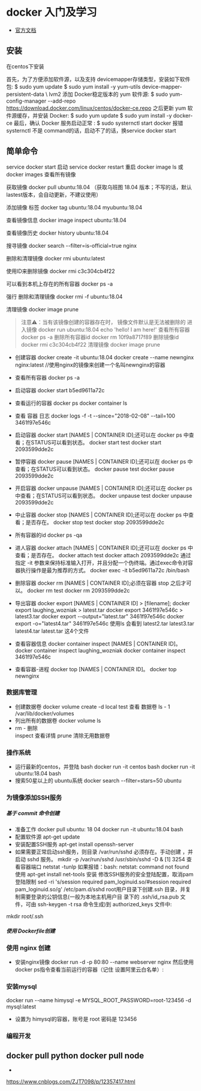 # docker 入门及学习
- [官方文档](https://docs.docker.com/engine/reference/commandline/container_logs/)
## 安装
在centos下安装

首先，为了方便添加软件源，以及支持 devicemapper存储类型，安装如下软件包:
$ sudo yum update
$ sudo yum install -y yum-utils device-mapper-persistent-data \ lvm2
添加 Docker稳定版本的 yum 软件源:
$ sudo yum-config-manager  --add-repo https://download.docker.com/linux/centos/docker-ce.repo
之后更新 yum 软件源缓存，并安装 Docker:
$ sudo yum update
$ sudo yum install -y docker-ce
最后，确认 Docker 服务启动正常 :
$ sudo systernctl start docker 
报错 systernctl 不是 command的话，启动不了的话，换service docker start
## 简单命令
service docker start   启动
service docker restart 重启
docker image ls 或 docker images  查看所有镜像

获取镜像
docker pull ubuntu:18.04 （获取乌班图 18.04 版本；不写的话，默认lastest版本，会自动更新，不建议使用）

添加镜像 标签
docker tag ubuntu:18.04 myubuntu:18.04

查看镜像信息
docker image inspect ubuntu:18.04

查看镜像历史
docker history ubuntu:18.04

搜寻镜像
docker search --filter=is-official=true nginx

删除和清理镜像
docker rmi ubuntu:latest

使用ID来删除镜像
docker rmi c3c304cb4f22

可以看到本机上存在的所有容器
docker ps -a

强行 删除和清理镜像
docker rmi -f ubuntu:18.04

清理镜像
docker image prune

> 注意⚠️：当有该镜像创建的容器存在时， 镜像文件默认是无法被删除的
>  进入镜像
> docker run ubuntu:18.04 echo 'hello! I am here!'
> 查看所有容器
> docker ps -a
> 删除所有容器id
> docker rm 10f9a8717f89
> 删除镜像id
> docker rmi c3c304cb4f22
> 清理镜像
> docker image prune

- 创建容器
 docker create -it ubuntu:18.04
 docker create --name newnginx nginx:latest  //使用nginx的镜像来创建一个名叫newnginx的容器
- 查看所有容器
 docker ps -a
- 启动容器
 docker start b5ed9611a72c
- 查看运行的容器
 docker ps
 docker container ls
- 查看 容器 日志
docker logs -f -t --since="2018-02-08" --tail=100 3461f97e546c
- 启动容器 docker start [NAMES | CONTAINER ID];还可以在 docker ps 中查看；在STATUS可以看到状态。
docker start test
docker start 2093599dde2c
- 暂停容器 docker pause [NAMES | CONTAINER ID];还可以在 docker ps 中查看；在STATUS可以看到状态。
docker pause test
docker pause 2093599dde2c
- 开启容器 docker unpause [NAMES | CONTAINER ID];还可以在 docker ps 中查看；在STATUS可以看到状态。
docker unpause test
docker unpause 2093599dde2c
- 中止容器 docker stop [NAMES | CONTAINER ID];还可以在 docker ps 中查看；是否存在。
docker stop test
docker stop 2093599dde2c
- 所有容器的id
 docker ps -qa
- 进人容器 docker attach [NAMES | CONTAINER ID];还可以在 docker ps 中查看；是否存在。
docker attach test
docker attach 2093599dde2c
通过 指定 -it 参数来保持标准输入打开，并且分配一个伪终端。通过exec命令对容器执行操作是最为推荐的方式。 
docker exec -it b5ed9611a72c /bin/bash
- 删除容器 docker rm [NAMES | CONTAINER ID];必须在容器 stop 之后才可以。
docker rm test
docker rm 2093599dde2c

- 导出容器 docker export [NAMES | CONTAINER ID] > [filename];
docker export laughing_wozniak > latest.tar
docker export 3461f97e546c > latest3.tar
docker export --output="latest.tar" 3461f97e546c
docker export -o="latest4.tar" 3461f97e546c
使用ls 会看到 latest2.tar  latest3.tar  latest4.tar latest.tar 这4个文件

- 查看容器信息 docker container inspect [NAMES | CONTAINER ID]。
docker container inspect laughing_wozniak
docker container inspect 3461f97e546c
- 查看容器-进程 docker top [NAMES | CONTAINER ID]。
docker top newnginx

### 数据库管理

- 创建数据卷
docker volume create -d local test 
查看 数据卷
ls - 1 /var/lib/docker/volumes
- 列出所有的数据卷
docker volume ls
- rm - 删除   
inspect 查看详情
 prune 清除无用数据卷

### 操作系统

- 运行最新的centos，并登陆 bash
docker run -it centos bash
docker run -it ubuntu:18.04 bash
- 搜索50星以上的 ubuntu系统
docker search --filter=stars=50 ubuntu

### 为镜像添加SSH服务
##### 基于 commit 命令创建

- 准备工作
docker pull ubuntu: 18 04
docker run -it ubuntu:18.04 bash
- 配置软件源
apt-get update
- 安装配置SSH服务
apt-get install openssh-server
- 如果需要正常启动ssh服务，则目录 /var/run/sshd 必须存在。手动创建 ，并启动 sshd 服务。
mkdir -p /var/run/sshd
/usr/sbin/sshd -D &
[1] 3254
查看容器端口
netstat -tunlp
如果报错：bash: netstat: command not found
使用 apt-get install net-tools 安装
修改SSH服务的安全登陆配置，取消pam登陆限制
sed -ri 's/session required pam_loginuid.so/#session required pam_loginuid.so/g' /etc/pam.d/sshd
 root用户目录下创建.ssh 目录，并复制需要登录的公钥信息(一般为本地主机用户目
录下的 .ssh/id_rsa.pub 文件，可由 ssh-keygen -t rsa 命令生成)到 authorized_keys 文件中:

mkdir root/.ssh
#####   使用 Dockerfile创建

###   使用 nginx 创建

- 安装nginx镜像
docker run -d -p 80:80 --name webserver nginx
然后使用docker ps指令查看当前运行的容器（记住 设置阿里云白名单）:

###   安装mysql
docker run --name himysql -e MYSQL_ROOT_PASSWORD=root-123456 -d mysql:latest 
- 设置为 himysql的容器，账号是 root 密码是 123456
### 编程开发 
docker pull python
docker pull node
- 
- 

https://www.cnblogs.com/ZJT7098/p/12357417.html